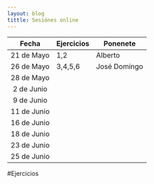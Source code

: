 ```yaml
---
layout: blog
tittle: Sesiónes online
---
```


|Fecha|Ejercicios|Ponenete|
|:---:|----------|--------|
|21 de Mayo| 1,2 |Alberto |
|26 de Mayo| 3,4,5,6 |José Domingo  |
|28 de Mayo|  |  |
|2 de Junio|  |  |
|9 de Junio|  |  |
|11 de Junio|  |  |
|16 de Junio|  |  |
|18 de Junio|  |  |
|23 de Junio|  |  |
|25 de Junio|  |  |

#Ejercicios

